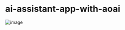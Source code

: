# ai-assistant-app-with-aoai

![image](https://github.com/ahmedalm1/ai-assistant-app-with-aoai/assets/88718044/1a3ab1e2-acd9-4bb3-af06-cd967d62b99b)

